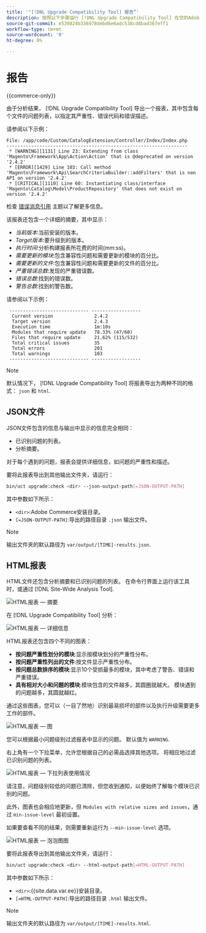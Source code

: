```yaml
---
title: '"[!DNL Upgrade Compatibility Tool] 报告”'
description: 按照以下步骤运行 [!DNL Upgrade Compatibility Tool] 在您的Adobe Commerce项目上。
source-git-commit: e539824b336978debd6e6adc538cd8bad367eff1
workflow-type: tm+mt
source-wordcount: '0'
ht-degree: 0%

---
```



# 报告

{{commerce-only}}

由于分析结果， [!DNL Upgrade Compatibility Tool] 导出一个报表，其中包含每个文件的问题列表，以指定其严重性、错误代码和错误描述。

请参阅以下示例：

```terminal
File: /app/code/Custom/CatalogExtension/Controller/Index/Index.php
------------------------------------------------------------------
 * [WARNING][1131] Line 23: Extending from class 'Magento\Framework\App\Action\Action' that is @deprecated on version '2.4.2'
 * [ERROR][1429] Line 103: Call method 'Magento\Framework\Api\SearchCriteriaBuilder::addFilters' that is non API on version '2.4.2'
 * [CRITICAL][1110] Line 60: Instantiating class/interface 'Magento\Catalog\Model\ProductRepository' that does not exist on version '2.4.2'
```

检查 [错误消息引用](../upgrade-compatibility-tool/error-messages.md) 主题以了解更多信息。

该报表还包含一个详细的摘要，其中显示：

- *当前版本*:当前安装的版本。
- *Target版本*:要升级到的版本。
- *执行时间*:分析构建报表所花费的时间(mm:ss)。
- *需要更新的模块*:包含兼容性问题和需要更新的模块的百分比。
- *需要更新的文件*:包含兼容性问题和需要更新的文件的百分比。
- *严重错误总数*:发现的严重错误数。
- *错误总数*:找到的错误数。
- *警告总数*:找到的警告数。

请参阅以下示例：

```terminal
 ----------------------------- ------------------
  Current version               2.4.2
  Target version                2.4.3
  Execution time                1m:10s
  Modules that require update   78.33% (47/60)
  Files that require update     21.62% (115/532)
  Total critical issues         35
  Total errors                  201
  Total warnings                103
 ----------------------------- ------------------
```

>[!NOTE]
>
>默认情况下， [!DNL Upgrade Compatibility Tool] 将报表导出为两种不同的格式： `json` 和 `html`.

## JSON文件

JSON文件包含的信息与输出中显示的信息完全相同：

- 已识别问题的列表。
- 分析摘要。

对于每个遇到的问题，报表会提供详细信息，如问题的严重性和描述。

要将此报表导出到其他输出文件夹，请运行：

```bash
bin/uct upgrade:check <dir> --json-output-path[=JSON-OUTPUT-PATH]
```

其中参数如下所示：

- `<dir>`:Adobe Commerce安装目录。
- `[=JSON-OUTPUT-PATH]`:导出的路径目录 `.json` 输出文件。

>[!NOTE]
>
>输出文件夹的默认路径为 `var/output/[TIME]-results.json`.

## HTML报表

HTML文件还包含分析摘要和已识别问题的列表。 在命令行界面上运行该工具时，或通过 [!DNL Site-Wide Analysis Tool].

![HTML报表 — 摘要](../../assets/upgrade-guide/uct-html-summary.png)

在 [!DNL Upgrade Compatibility Tool] 分析：

![HTML报表 — 详细信息](../../assets/upgrade-guide/uct-html-details.png)

HTML报表还包含四个不同的图表：

- **按问题严重性划分的模块**:显示按模块划分的严重性分布。
- **按问题严重性列出的文件**:按文件显示严重性分布。
- **按问题总数排序的模块**:显示10个受损最多的模块，其中考虑了警告、错误和严重错误。
- **具有相对大小和问题的模块**:模块包含的文件越多，其圆圈就越大。 模块遇到的问题越多，其圆就越红。

通过这些图表，您可以（一目了然地）识别最易损坏的部件以及执行升级需要更多工作的部件。

![HTML报表 — 图](../../assets/upgrade-guide/uct-html-diagrams.png)

您可以根据最小问题级别过滤报表中显示的问题。 默认值为 `WARNING`.

右上角有一个下拉菜单，允许您根据自己的必需品选择其他选项。 将相应地过滤已识别问题的列表。

![HTML报表 — 下拉列表使用情况](../../assets/upgrade-guide/uct-html-filtered-issues-list.png)

请注意，问题级别较低的问题已清除，但您收到通知，以便始终了解每个模块已识别的问题。

此外，图表也会相应地更新，但 `Modules with relative sizes and issues`，通过 `min-issue-level` 最初设置。

如果要查看不同的结果，则需要重新运行为 `--min-issue-level` 选项。

![HTML报表 — 泡泡图图](../../assets/upgrade-guide/uct-html-filtered-diagrams.png)

要将此报表导出到其他输出文件夹，请运行：

```bash
bin/uct upgrade:check <dir> --html-output-path[=HTML-OUTPUT-PATH]
```

其中参数如下所示：

- `<dir>`:{{site.data.var.ee}}安装目录。
- `[=HTML-OUTPUT-PATH]`:导出的路径目录 `.html` 输出文件。

>[!NOTE]
>
> 输出文件夹的默认路径为 `var/output/[TIME]-results.html`.
